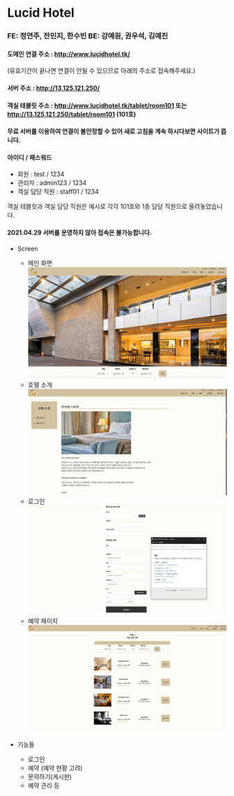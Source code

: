 # Lucid Hotel

### FE: 정연주, 전민지, 한수빈 BE: 강예원, 권우석, 김예진

#### 도메인 연결 주소 : http://www.lucidhotel.tk/

(유효기간이 끝나면 연결이 안될 수 있으므로 아래의 주소로 접속해주세요.)

#### 서버 주소 : http://13.125.121.250/

#### 객실 테블릿 주소 : http://www.lucidhotel.tk/tablet/room101 또는 http://13.125.121.250/tablet/room101 (101호)

#### 무료 서버를 이용하여 연결이 불안정할 수 있어 새로 고침을 계속 하시다보면 사이트가 뜹니다.

#### 아이디 / 패스워드

- 회원 : test / 1234
- 관리자 : admin123 / 1234
- 객실 담당 직원 : staff01 / 1234

객실 테블릿과 객실 담당 직원은 예시로 각각 101호와 1층 담당 직원으로 올려놓았습니다.


#### 2021.04.29 서버를 운영하지 않아 접속은 불가능합니다.

- Screen
  - 메인 화면![Alt text](image/main.png)
  - 호텔 소개![Alt text](image/hotel1.png)
  - 로그인![Alt text](image/login.png)
  - 예약 페이지![Alt text](image/reservation.png)

- 기능들
  - 로그인
  - 예약 (예약 현황 고려)
  - 문의하기(게시판)
  - 예약 관리 등
